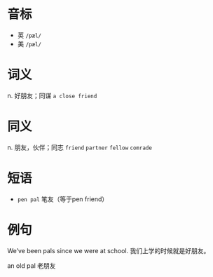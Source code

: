 # 音标

- 英 `/pæl/`
- 美 `/pæl/`

# 词义

n. 好朋友；同谋
`a close friend`

# 同义

n. 朋友，伙伴；同志
`friend` `partner` `fellow` `comrade`

# 短语

- `pen pal` 笔友（等于pen friend）

# 例句

We’ve been pals since we were at school.
我们上学的时候就是好朋友。

an old pal
老朋友


